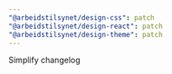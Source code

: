 ```yaml
---
"@arbeidstilsynet/design-css": patch
"@arbeidstilsynet/design-react": patch
"@arbeidstilsynet/design-theme": patch
---
```


Simplify changelog
